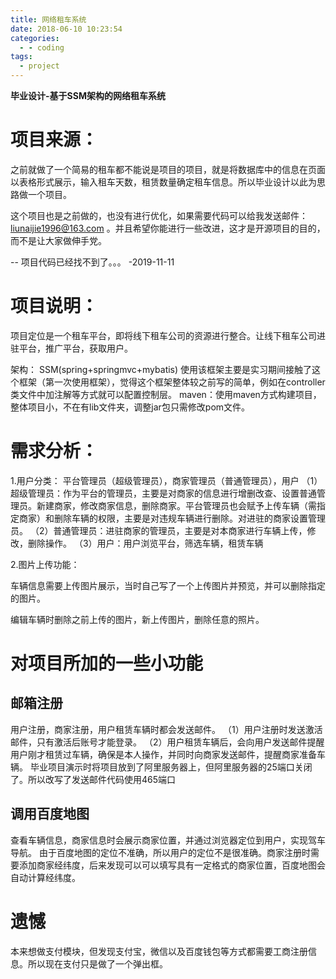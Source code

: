 ```yaml
---
title: 网络租车系统
date: 2018-06-10 10:23:54
categories:
  - - coding
tags:
  - project
---
```


**毕业设计-基于SSM架构的网络租车系统**

# 项目来源：

之前就做了一个简易的租车都不能说是项目的项目，就是将数据库中的信息在页面以表格形式展示，输入租车天数，租赁数量确定租车信息。所以毕业设计以此为思路做一个项目。

这个项目也是之前做的，也没有进行优化，如果需要代码可以给我发送邮件：liunaijie1996@163.com 。并且希望你能进行一些改进，这才是开源项目的目的，而不是让大家做伸手党。

-- 项目代码已经找不到了。。。 -2019-11-11

# 项目说明：

项目定位是一个租车平台，即将线下租车公司的资源进行整合。让线下租车公司进驻平台，推广平台，获取用户。

架构： SSM(spring+springmvc+mybatis) 使用该框架主要是实习期间接触了这个框架（第一次使用框架），觉得这个框架整体较之前写的简单，例如在controller类文件中加注解等方式就可以配置控制层。
maven：使用maven方式构建项目，整体项目小，不在有lib文件夹，调整jar包只需修改pom文件。

<!--more-->

# 需求分析：

1.用户分类： 平台管理员（超级管理员），商家管理员（普通管理员），用户
（1）超级管理员：作为平台的管理员，主要是对商家的信息进行增删改查、设置普通管理员。新建商家，修改商家信息，删除商家。平台管理员也会赋予上传车辆（需指定商家）和删除车辆的权限，主要是对违规车辆进行删除。对进驻的商家设置管理员。
（2）普通管理员：进驻商家的管理员，主要是对本商家进行车辆上传，修改，删除操作。
（3）用户：用户浏览平台，筛选车辆，租赁车辆

2.图片上传功能：  

车辆信息需要上传图片展示，当时自己写了一个上传图片并预览，并可以删除指定的图片。  

编辑车辆时删除之前上传的图片，新上传图片，删除任意的照片。

# 对项目所加的一些小功能

## 邮箱注册

用户注册，商家注册，用户租赁车辆时都会发送邮件。
（1）用户注册时发送激活邮件，只有激活后账号才能登录。 
（2）用户租赁车辆后，会向用户发送邮件提醒用户刚才租赁过车辆，确保是本人操作，并同时向商家发送邮件，提醒商家准备车辆。
毕业项目演示时将项目放到了阿里服务器上，但阿里服务器的25端口关闭了。所以改写了发送邮件代码使用465端口
## 调用百度地图

查看车辆信息，商家信息时会展示商家位置，并通过浏览器定位到用户，实现驾车导航。
由于百度地图的定位不准确，所以用户的定位不是很准确。商家注册时需要添加商家经纬度，后来发现可以可以填写具有一定格式的商家位置，百度地图会自动计算经纬度。

# 遗憾

本来想做支付模块，但发现支付宝，微信以及百度钱包等方式都需要工商注册信息。所以现在支付只是做了一个弹出框。
